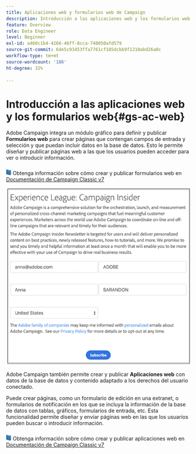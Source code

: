 ```yaml
---
title: Aplicaciones web y formularios web de Campaign
description: Introducción a las aplicaciones web y los formularios web
feature: Overview
role: Data Engineer
level: Beginner
exl-id: a460c1b4-4266-46ff-8cca-748050afd579
source-git-commit: 6de5c93453ffa7761cf185dcbb9f1210abd26a0c
workflow-type: tm+mt
source-wordcount: '186'
ht-degree: 32%

---
```


# Introducción a las aplicaciones web y los formularios web{#gs-ac-web}

Adobe Campaign integra un módulo gráfico para definir y publicar **Formularios web** para crear páginas que contengan campos de entrada y selección y que puedan incluir datos en la base de datos. Esto le permite diseñar y publicar páginas web a las que los usuarios pueden acceder para ver o introducir información.

![](../assets/do-not-localize/book.png) Obtenga información sobre cómo crear y publicar formularios web en [Documentación de Campaign Classic v7](https://experienceleague.adobe.com/docs/campaign-classic/using/designing-content/web-forms/about-web-forms.html?lang=en#designing-content)

![](assets/sample.png)

Adobe Campaign también permite crear y publicar **Aplicaciones web** con datos de la base de datos y contenido adaptado a los derechos del usuario conectado.

Puede crear páginas, como un formulario de edición en una extranet, o formularios de notificación en los que se incluya la información de la base de datos con tablas, gráficos, formularios de entrada, etc. Esta funcionalidad permite diseñar y enviar páginas web en las que los usuarios pueden buscar o introducir información.

![](../assets/do-not-localize/book.png) Obtenga información sobre cómo crear y publicar aplicaciones web en [Documentación de Campaign Classic v7](https://experienceleague.adobe.com/docs/campaign-classic/using/designing-content/web-applications/about-web-applications.html?lang=en#designing-content)
